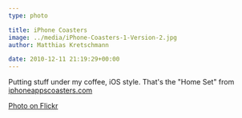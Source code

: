 ```yaml
---
type: photo

title: iPhone Coasters
image: ../media/iPhone-Coasters-1-Version-2.jpg
author: Matthias Kretschmann

date: 2010-12-11 21:19:29+00:00
---
```


Putting stuff under my coffee, iOS style. That's the "Home Set" from [iphoneappscoasters.com](http://iphoneappscoasters.com)

[Photo on Flickr](http://www.flickr.com/photos/krema/5252227652)
